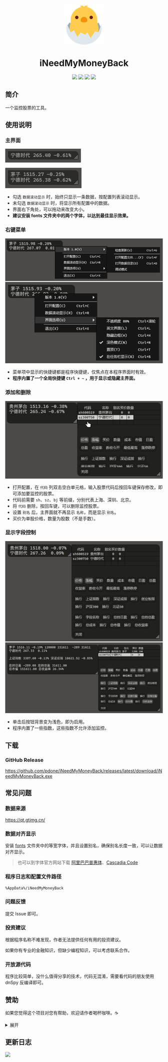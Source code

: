 <div align="center">

<img alt="logo" src="assets/inmmb.png" width=128 height=128>
<h1>iNeedMyMoneyBack</h1>

[![](https://img.shields.io/github/release/pdone/iNeedMyMoneyBack?style=for-the-badge)](https://github.com/pdone/iNeedMyMoneyBack/releases/latest)
[![](https://img.shields.io/github/downloads/pdone/iNeedMyMoneyBack/total?style=for-the-badge)](https://github.com/pdone/iNeedMyMoneyBack/releases)
[![](https://img.shields.io/github/stars/pdone/iNeedMyMoneyBack?style=for-the-badge)](https://github.com/pdone/iNeedMyMoneyBack/stargazers)
[![](https://img.shields.io/github/issues/pdone/iNeedMyMoneyBack?style=for-the-badge)](https://github.com/pdone/iNeedMyMoneyBack/issues)

</div>

## 简介

一个监控股票的工具。

## 使用说明

### 主界面

![](assets/inmmb_0.gif)

![](assets/inmmb_1.gif)

- 勾选 `数据滚动显示` 时，始终只显示一条数据，按配置列表滚动显示。
- 未勾选 `数据滚动显示` 时，将显示所有配置中的数据。
- 界面右下角处，可以拖动来改变大小。
- **建议安装 fonts 文件夹中的两个字体，以达到最佳显示效果。**

### 右键菜单

![](assets/inmmb_menu1.png)
![](assets/inmmb_menu2.png)

- 菜单项中显示的快捷键都是程序快捷键，仅焦点在本程序界面时有效。
- **程序内置了一个全局快捷键 `Ctrl + ~` ，用于显示或隐藏主界面。**

### 添加和删除

![](assets/inmmb_add.gif)

- 打开配置，在 `代码` 列双击空白单元格，输入股票代码后按回车键保存修改，即可添加要监控的股票。
- 代码前需要 `sh`、`sz`、`bj` 等前缀，分别代表上海、深圳、北京。
- 将 `代码` 删除，按回车键，可以删除监控股票。
- 设置 `别名` 后，主界面就不再显示 `名称`，而是显示 `别名`。
- 买价为单股价格，数量为股数（不是手数）。

### 显示字段控制

![](assets/inmmb_more1.png)
![](assets/inmmb_more2.png)

- 单击后按钮背景变为浅色，即为启用。
- 程序内置了一些指数，这些指数不允许添加监控。

## 下载

### GitHub Release

https://github.com/pdone/iNeedMyMoneyBack/releases/latest/download/iNeedMyMoneyBack.exe

## 常见问题

### 数据来源

https://qt.gtimg.cn/

### 数据对齐显示

安装 [fonts](/fonts/) 文件夹中的等宽字体，并且设置别名，确保别名长度一致，可以让数据对齐显示。
> 也可以到字体官方网站下载 [阿里巴巴普惠体](https://www.alibabafonts.com/#/font)、[Cascadia Code](https://github.com/microsoft/cascadia-code)

### 程序日志和配置文件路径

`%AppData%/iNeedMyMoneyBack`

### 问题反馈

提交 Issue 即可。

### 投资建议

根据程序名称不难发现，作者无法提供任何有用的投资建议。

如果你有专业的金融知识，但缺少编程知识，可以考虑联系合作。

### 开放源代码

程序比较简单，没什么值得分享的技术，代码无混淆，需要看代码的朋友使用 dnSpy 反编译即可。

## 赞助

如果您觉得这个项目对您有帮助，欢迎请作者喝杯咖啡。☕

<details>
<summary>展开</summary>

![](https://raw.githubusercontent.com/pdone/static/master/img/donate/zfb_wx.jpg)

</details>

## 更新日志

[![](https://img.shields.io/badge/updete-record-fedcba?style=for-the-badge)](/Update.md)
